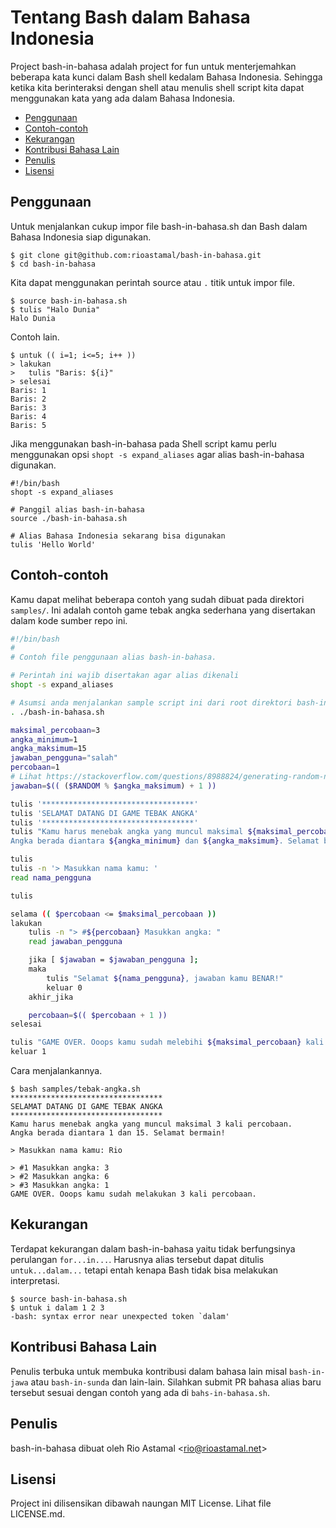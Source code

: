 # Tentang Bash dalam Bahasa Indonesia

Project bash-in-bahasa adalah project for fun untuk menterjemahkan beberapa kata kunci dalam Bash shell kedalam Bahasa Indonesia. Sehingga ketika kita berinteraksi dengan shell atau menulis shell script kita dapat menggunakan kata yang ada dalam Bahasa Indonesia.

* [Penggunaan](#penggunaan)
* [Contoh-contoh](#contoh-contoh)
* [Kekurangan](#kekurangan)
* [Kontribusi Bahasa Lain](#kontribusi-bahasa-lain)
* [Penulis](#penulis)
* [Lisensi](#lisensi)

## Penggunaan

Untuk menjalankan cukup impor file bash-in-bahasa.sh dan Bash dalam Bahasa Indonesia siap digunakan.

```
$ git clone git@github.com:rioastamal/bash-in-bahasa.git
$ cd bash-in-bahasa
```

Kita dapat menggunakan perintah source atau `.` titik untuk impor file.

```
$ source bash-in-bahasa.sh
$ tulis "Halo Dunia"
Halo Dunia
```

Contoh lain.

```
$ untuk (( i=1; i<=5; i++ ))
> lakukan
>   tulis "Baris: ${i}"
> selesai
Baris: 1
Baris: 2
Baris: 3
Baris: 4
Baris: 5
```

Jika menggunakan bash-in-bahasa pada Shell script kamu perlu menggunakan opsi `shopt -s expand_aliases` agar alias bash-in-bahasa digunakan.

```
#!/bin/bash
shopt -s expand_aliases

# Panggil alias bash-in-bahasa
source ./bash-in-bahasa.sh

# Alias Bahasa Indonesia sekarang bisa digunakan
tulis 'Hello World'
```

## Contoh-contoh

Kamu dapat melihat beberapa contoh yang sudah dibuat pada direktori `samples/`. Ini adalah contoh game tebak angka sederhana yang disertakan dalam kode sumber repo ini.

```bash
#!/bin/bash
#
# Contoh file penggunaan alias bash-in-bahasa.

# Perintah ini wajib disertakan agar alias dikenali
shopt -s expand_aliases

# Asumsi anda menjalankan sample script ini dari root direktori bash-in-bahasa
. ./bash-in-bahasa.sh

maksimal_percobaan=3
angka_minimum=1
angka_maksimum=15
jawaban_pengguna="salah"
percobaan=1
# Lihat https://stackoverflow.com/questions/8988824/generating-random-number-between-1-and-10-in-bash-shell-script
jawaban=$(( ($RANDOM % $angka_maksimum) + 1 ))

tulis '**********************************'
tulis 'SELAMAT DATANG DI GAME TEBAK ANGKA'
tulis '**********************************'
tulis "Kamu harus menebak angka yang muncul maksimal ${maksimal_percobaan} kali percobaan.
Angka berada diantara ${angka_minimum} dan ${angka_maksimum}. Selamat bermain!"

tulis
tulis -n '> Masukkan nama kamu: '
read nama_pengguna

tulis

selama (( $percobaan <= $maksimal_percobaan ))
lakukan
    tulis -n "> #${percobaan} Masukkan angka: "
    read jawaban_pengguna

    jika [ $jawaban = $jawaban_pengguna ];
    maka
        tulis "Selamat ${nama_pengguna}, jawaban kamu BENAR!"
        keluar 0
    akhir_jika

    percobaan=$(( $percobaan + 1 ))
selesai

tulis "GAME OVER. Ooops kamu sudah melebihi ${maksimal_percobaan} kali percobaan."
keluar 1
```

Cara menjalankannya.

```
$ bash samples/tebak-angka.sh
**********************************
SELAMAT DATANG DI GAME TEBAK ANGKA
**********************************
Kamu harus menebak angka yang muncul maksimal 3 kali percobaan.
Angka berada diantara 1 dan 15. Selamat bermain!

> Masukkan nama kamu: Rio

> #1 Masukkan angka: 3
> #2 Masukkan angka: 6
> #3 Masukkan angka: 1
GAME OVER. Ooops kamu sudah melakukan 3 kali percobaan.
```

## Kekurangan

Terdapat kekurangan dalam bash-in-bahasa yaitu tidak berfungsinya perulangan `for...in...`. Harusnya alias tersebut dapat ditulis `untuk...dalam...` tetapi entah kenapa Bash tidak bisa melakukan interpretasi.

```
$ source bash-in-bahasa.sh
$ untuk i dalam 1 2 3
-bash: syntax error near unexpected token `dalam'
```

## Kontribusi Bahasa Lain

Penulis terbuka untuk membuka kontribusi dalam bahasa lain misal `bash-in-jawa` atau `bash-in-sunda` dan lain-lain. Silahkan submit PR bahasa alias baru tersebut sesuai dengan contoh yang ada di `bahs-in-bahasa.sh`.

## Penulis

bash-in-bahasa dibuat oleh Rio Astamal &lt;rio@rioastamal.net&gt;

## Lisensi

Project ini dilisensikan dibawah naungan MIT License. Lihat file LICENSE.md.
